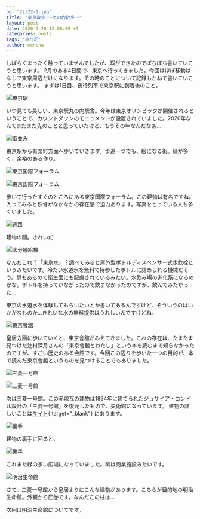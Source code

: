 ```yaml
---
bg: "22/22-1.jpg"
title: "東京散歩1～丸の内散歩～"
layout: post
date: 2020-2-20 12:00:00 +9
categories: posts
tags: '旅行記'
author: mencha
---
```


しばらくまったく触っていませんでしたが、暇ができたのでぼちぼち書いていこうと思います。
2月のある4日間で、東京へ行ってきました。今回はほぼ移動はなしで東京周辺だけになります。その時のことについて記録もかねて書いていこうと思います。
まずは1日目、夜行列車で東京駅に到着後のこと。

![東京駅](https://drive.google.com/uc?export=view&id=1O6w1erCaVryvQrih7vrBJO2CbybEUtaI)

<!--more-->

いつ見ても美しい、東京駅丸の内駅舎。今年は東京オリンピックが開催されるということで、カウントダウンのモニュメントが設置されていました。2020年なんてまだまだ先のことと思っていたけど、もうその年なんだなあ...

![街並み](https://drive.google.com/uc?export=view&id=1AYrouwtqr4um8glcESOfQPmXACVNT125)

東京駅から有楽町方面へ歩いていきます。歩道一つでも、絵になる街。緑が多く、余裕のある作り。

![東京国際フォーラム](https://drive.google.com/uc?export=view&id=1XJZ8u7nqn2tfSCflw4p0mfUVbcS8xPsO)

![東京国際フォーラム](https://drive.google.com/uc?export=view&id=1dzTB1T9oGjEhFFXw6nRJbC48jioCq_mu)

歩いて行ったすぐのところにある東京国際フォーラム。この建物は有名ですね。入ってみると鉄骨がなかなかの存在感で迫力あります。写真をとっている人も多くいました。

![通路](https://drive.google.com/uc?export=view&id=1QR3rCB_AHEtw54wZpjksZAdIHc08n6lq)

建物の間。きれいだ

![水分補給機](https://drive.google.com/uc?export=view&id=1g00ILnULgoURT5-dn56cxdPgqpP2c_aM)

なんだこれ？「東京水」？調べてみると屋外型ボトルディスペンサー式水飲栓というみたいです。冷たい水道水を無料で持参したボトルに詰められる機械だそう。扉もあるので衛生面にも配慮されているみたい。水飲み場の進化系になるのかな。ボトルを持っていなかったので飲まなかったのですが、飲んでみたかった...

東京の水道水を体験してもらいたいとか書いてあるんですけど、そういうのはいかがなものか...きれいな水の無料提供はうれしいんですけどね。

![東京會舘](https://drive.google.com/uc?export=view&id=1WCDBHfGrx_VoV3rgFVmLsFvIPIN2AooD)

皇居方面に歩いていくと、東京會舘がみえてきました。これの存在は、たまたま見つけた辻村深月さんの「東京會舘とわたし」という本を読むまで知らなかったのですが、すごい歴史のある会館です。今回この辺りを歩いた一つの目的が、本で読んだ東京會舘というものを見つけることでもありました。

![三菱一号館](https://drive.google.com/uc?export=view&id=1BEjVyvAWAsHDmG5x2Noc0JDJ03f7_HVX)

![三菱一号館](https://drive.google.com/uc?export=view&id=1xQdXFfjcBzMUYGfLcnYkrjwU9rHSvmMV)

次は三菱一号館。この赤煉瓦の建物は1894年に建てられたジョサイア・コンドル設計の「三菱一号館」を復元したもので、美術館になっています。
建物の詳しいことは[サイト](https://mimt.jp/about/){:target="_blank"} にあります。

![裏手](https://drive.google.com/uc?export=view&id=1B_-Lzqf52UGwXTlv109GwOamadcKwNLt)

建物の裏手に回ると、

![裏手](https://drive.google.com/uc?export=view&id=1q1SOXy-AKhXnBcoI6t_0Kzfat412ZjRQ)

これまた緑の多い広場になっていました。隣は商業施設みたいです。

![明治生命館](https://drive.google.com/uc?export=view&id=1X5w5oFRJCXhnmCqNQwHivX8g0hq1OGkz)

さて、三菱一号館から皇居よりにこんな建物があります。こちらが目的地の明治生命館。外観から圧巻です。なんだこの柱は...

次回は明治生命館についてです。
